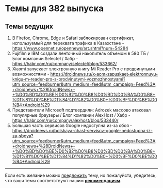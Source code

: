 # Темы для 382 выпуска

## Темы ведущих
1. В Firefox, Chrome, Edge и Safari заблокирован сертификат, используемый для перехвата трафика в Казахстане - https://www.opennet.ru/opennews/art.shtml?num=54284
1. Fujifilm и IBM создали ленточный накопитель объемом в 580 ТБ / Блог компании Selectel / Хабр - https://habr.com/ru/company/selectel/blog/533662/
1. Xіaomі запускает электронную книгу Mі Rеаdеr Prо с продвинутыми возможностями - https://droidnews.ru/x-aom-zapuskaet-elektronnuyu-knigu-m-reader-pro-s-prodvinutymi-vozmozhnostyami?utm_source=feedburner&utm_medium=feed&utm_campaign=Feed%3A+droidnews+%28DroidNews+-+%D0%BD%D0%BE%D0%B2%D0%B8%D0%BD%D0%BA%D0%B8+%D1%81%D0%BE%D1%84%D1%82%D0%B0+%D0%BF%D0%BE%D0%B4+Android%29
1. Представители Microsoft подтвердили: Adrozek массово атаковал популярные браузеры / Блог компании AlexHost / Хабр - https://habr.com/ru/company/alexhost/blog/533440/
1. Большая часть сервисов Google недоступна из-за сбоя - https://droidnews.ru/bolshaya-chast-servisov-google-nedostupna-iz-za-sboya?utm_source=feedburner&utm_medium=feed&utm_campaign=Feed%3A+droidnews+%28DroidNews+-+%D0%BD%D0%BE%D0%B2%D0%B8%D0%BD%D0%BA%D0%B8+%D1%81%D0%BE%D1%84%D1%82%D0%B0+%D0%BF%D0%BE%D0%B4+Android%29



---

Если есть желание можно [предложить](themes_from_listeners.md) тему, но пожалуйста, убедитесь, что ваши темы соответствуют нашим **[рекомендациям](Recommendations_for_the_proposed_topics.md)**.
